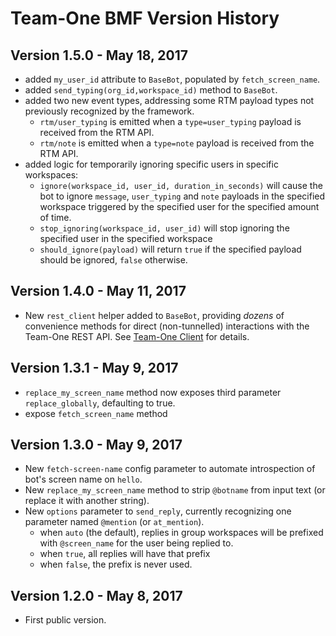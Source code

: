 # Team-One BMF Version History

## Version 1.5.0 - May 18, 2017

 * added `my_user_id` attribute to `BaseBot`, populated by `fetch_screen_name`.
 * added `send_typing(org_id,workspace_id)` method to `BaseBot`.
 * added two new event types, addressing some RTM payload types not previously recognized by the framework.
   * `rtm/user_typing` is emitted when a `type=user_typing` payload is received from the RTM&nbsp;API.
   * `rtm/note` is emitted when a `type=note` payload is received from the RTM&nbsp;API.
 * added logic for temporarily ignoring specific users in specific workspaces:
   * `ignore(workspace_id, user_id, duration_in_seconds)` will cause the bot to ignore `message`, `user_typing` and `note` payloads in the specified workspace triggered by the specified user for the specified amount of time.
   * `stop_ignoring(workspace_id, user_id)` will stop ignoring the specified user in the specified workspace
   * `should_ignore(payload)` will return `true` if the specified payload should be ignored, `false` otherwise.

## Version 1.4.0 - May 11, 2017

 * New `rest_client` helper added to `BaseBot`, providing _dozens_ of convenience methods for direct (non-tunnelled) interactions with the Team-One REST API.  See [Team-One Client](https://github.com/intellinote/intellinote-client) for details.

## Version 1.3.1 - May 9, 2017

 * `replace_my_screen_name` method now exposes third parameter `replace_globally`, defaulting to true.
 * expose `fetch_screen_name` method

## Version 1.3.0 - May 9, 2017

 * New `fetch-screen-name` config parameter to automate introspection of bot's screen name on `hello`.
 * New `replace_my_screen_name` method to strip  `@botname` from input text (or replace it with another string).
 * New `options` parameter to `send_reply`, currently recognizing one parameter named `@mention` (or `at_mention`).
    - when `auto` (the default), replies in group workspaces will be prefixed with `@screen_name` for the user being replied to.
    - when `true`, all replies will have that prefix
    - when `false`, the prefix is never used.

## Version 1.2.0 - May 8, 2017

 * First public version.
